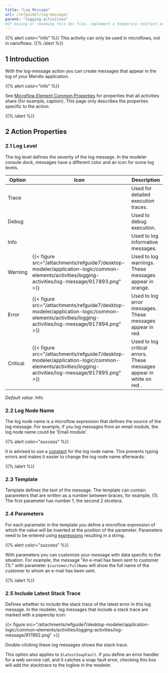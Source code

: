 ```yaml
---
title: "Log Message"
url: /refguide7/log-message/
parent: "logging-activities"
#If moving or renaming this doc file, implement a temporary redirect and let the respective team know they should update the URL in the product. See Mapping to Products for more details.
---
```


{{% alert color="info" %}}
This activity can only be used in microflows, not in nanoflows.
{{% /alert %}}

## 1 Introduction

With the log-message action you can create messages that appear in the log of your Mendix application.

{{% alert color="info" %}}

See [Microflow Element Common Properties](/refguide7/microflow-element-common-properties/) for properties that all activities share (for example, caption). This page only describes the properties specific to the action.

{{% /alert %}}

## 2 Action Properties

### 2.1 Log Level

The log level defines the severity of the log message. In the modeler console dock, messages have a different color and an icon for some log levels.

| Option | Icon | Description |
| --- | --- | --- |
| Trace |   | Used for detailed execution traces. |
| Debug |   | Used to debug execution. |
| Info |   | Used to log informative messages. |
| Warning | {{< figure src="/attachments/refguide7/desktop-modeler/application-logic/common-elements/activities/logging-activities/log-message/917893.png" >}} | Used to log warnings. These messages appear in orange. |
| Error | {{< figure src="/attachments/refguide7/desktop-modeler/application-logic/common-elements/activities/logging-activities/log-message/917894.png" >}} | Used to log error messages. These messages appear in red. |
| Critical | {{< figure src="/attachments/refguide7/desktop-modeler/application-logic/common-elements/activities/logging-activities/log-message/917895.png" >}} | Used to log critical errors. These messages appear in  white on red  . |

_Default value:_ Info

### 2.2 Log Node Name

The log node name is a microflow expression that defines the source of the log message. For example, if you log messages from an email module, the log node name could be 'Email module'.

{{% alert color="success" %}}

It is advised to use a [constant](/refguide7/constants/) for the log node name. This prevents typing errors and makes it easier to change the log node name afterwards.

{{% /alert %}}

### 2.3 Template

Template defines the text of the message. The template can contain parameters that are written as a number between braces, for example, {1}. The first parameter has number 1, the second 2 etcetera.

### 2.4 Parameters

For each parameter in the template you define a microflow expression of which the value will be inserted at the position of the parameter. Parameters need to be entered using [expressions](/refguide7/expressions/) resulting in a string.

{{% alert color="success" %}}

With parameters you can customize your message with data specific to the situation. For example, the message "An e-mail has been sent to customer {1}." with parameter `$customer/FullName` will show the full name of the customer to whom an e-mail has been sent.

{{% /alert %}}

### 2.5 Include Latest Stack Trace

Defines whether to include the stack trace of the latest error in this log message. In the modeler, log messages that include a stack trace are marked with a paperclip icon:

{{< figure src="/attachments/refguide7/desktop-modeler/application-logic/common-elements/activities/logging-activities/log-message/917892.png" >}}

Double-clicking these log messages shows the stack trace.

This option also applies to `$latestSoapFault`. If you define an error handler for a web service call, and it catches a soap fault error, checking this box will add the stacktrace to the logline in the modeler.
